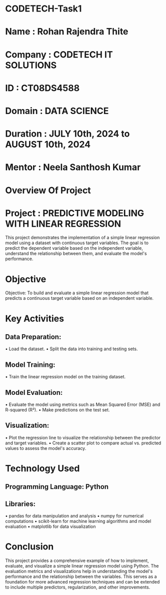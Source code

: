 # CODETECH-Task1

# Name : Rohan Rajendra Thite 
# Company : CODETECH IT SOLUTIONS
# ID : CT08DS4588
# Domain : DATA SCIENCE
# Duration : JULY 10th, 2024 to AUGUST 10th, 2024
# Mentor : Neela Santhosh Kumar

# Overview Of Project 
# Project : PREDICTIVE MODELING WITH LINEAR REGRESSION

This project demonstrates the implementation of a simple linear regression model using a dataset with continuous target variables. The goal is to predict the dependent variable based on the independent variable, understand the relationship between them, and evaluate the model's performance.

# Objective
Objective: To build and evaluate a simple linear regression model that predicts a continuous target variable based on an independent variable.
# Key Activities
## Data Preparation:
 • Load the dataset.
 • Split the data into training and testing sets.

## Model Training:
 • Train the linear regression model on the training dataset.

## Model Evaluation:
 • Evaluate the model using metrics such as Mean Squared Error (MSE) and R-squared (R²).
 • Make predictions on the test set.

## Visualization:
 • Plot the regression line to visualize the relationship between the predictor and target variables.
 • Create a scatter plot to compare actual vs. predicted values to assess the model's accuracy.

# Technology Used

## Programming Language: Python
## Libraries:
 • pandas for data manipulation and analysis
 • numpy for numerical computations
 • scikit-learn for machine learning algorithms and model evaluation
 • matplotlib for data visualization

# Conclusion

This project provides a comprehensive example of how to implement, evaluate, and visualize a simple linear regression model using Python. The evaluation metrics and visualizations help in understanding the model's performance and the relationship between the variables. This serves as a foundation for more advanced regression techniques and can be extended to include multiple predictors, regularization, and other improvements.
